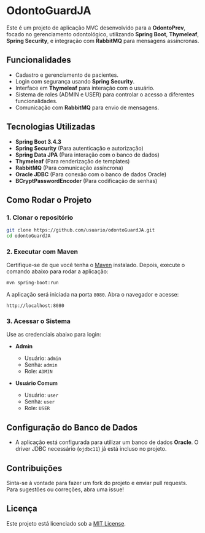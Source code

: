 # OdontoGuardJA

Este é um projeto de aplicação MVC desenvolvido para a **OdontoPrev**, focado no gerenciamento odontológico, utilizando **Spring Boot**, **Thymeleaf**, **Spring Security**, e integração com **RabbitMQ** para mensagens assíncronas.

## Funcionalidades

* Cadastro e gerenciamento de pacientes.
* Login com segurança usando **Spring Security**.
* Interface em **Thymeleaf** para interação com o usuário.
* Sistema de roles (ADMIN e USER) para controlar o acesso a diferentes funcionalidades.
* Comunicação com **RabbitMQ** para envio de mensagens.

## Tecnologias Utilizadas

* **Spring Boot 3.4.3**
* **Spring Security** (Para autenticação e autorização)
* **Spring Data JPA** (Para interação com o banco de dados)
* **Thymeleaf** (Para renderização de templates)
* **RabbitMQ** (Para comunicação assíncrona)
* **Oracle JDBC** (Para conexão com o banco de dados Oracle)
* **BCryptPasswordEncoder** (Para codificação de senhas)

## Como Rodar o Projeto

### 1. Clonar o repositório

```bash
git clone https://github.com/usuario/odontoGuardJA.git
cd odontoGuardJA
```

### 2. Executar com Maven

Certifique-se de que você tenha o [Maven](https://maven.apache.org/) instalado. Depois, execute o comando abaixo para rodar a aplicação:

```bash
mvn spring-boot:run
```

A aplicação será iniciada na porta `8080`. Abra o navegador e acesse:

```
http://localhost:8080
```

### 3. Acessar o Sistema

Use as credenciais abaixo para login:

* **Admin**

  * Usuário: `admin`
  * Senha: `admin`
  * Role: `ADMIN`
* **Usuário Comum**

  * Usuário: `user`
  * Senha: `user`
  * Role: `USER`

## Configuração do Banco de Dados

* A aplicação está configurada para utilizar um banco de dados **Oracle**. O driver JDBC necessário (`ojdbc11`) já está incluso no projeto.

## Contribuições

Sinta-se à vontade para fazer um fork do projeto e enviar pull requests. Para sugestões ou correções, abra uma issue!

## Licença

Este projeto está licenciado sob a [MIT License](LICENSE).
